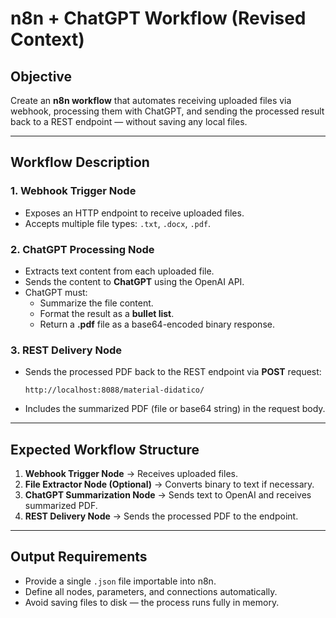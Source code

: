 # n8n + ChatGPT Workflow (Revised Context)

## Objective
Create an **n8n workflow** that automates receiving uploaded files via webhook, processing them with ChatGPT, and sending the processed result back to a REST endpoint — without saving any local files.

---

## Workflow Description

### 1. Webhook Trigger Node
- Exposes an HTTP endpoint to receive uploaded files.  
- Accepts multiple file types: `.txt`, `.docx`, `.pdf`.

### 2. ChatGPT Processing Node
- Extracts text content from each uploaded file.  
- Sends the content to **ChatGPT** using the OpenAI API.  
- ChatGPT must:
  - Summarize the file content.  
  - Format the result as a **bullet list**.  
  - Return a **.pdf** file as a base64-encoded binary response.

### 3. REST Delivery Node
- Sends the processed PDF back to the REST endpoint via **POST** request:  
  ```
  http://localhost:8088/material-didatico/
  ```
- Includes the summarized PDF (file or base64 string) in the request body.

---

## Expected Workflow Structure
1. **Webhook Trigger Node** → Receives uploaded files.  
2. **File Extractor Node (Optional)** → Converts binary to text if necessary.  
3. **ChatGPT Summarization Node** → Sends text to OpenAI and receives summarized PDF.  
4. **REST Delivery Node** → Sends the processed PDF to the endpoint.

---

## Output Requirements
- Provide a single `.json` file importable into n8n.  
- Define all nodes, parameters, and connections automatically.  
- Avoid saving files to disk — the process runs fully in memory.
